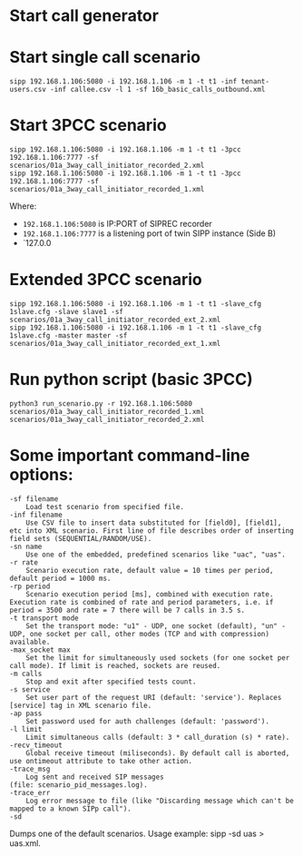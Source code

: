 # Start call generator


# Start single call scenario

    sipp 192.168.1.106:5080 -i 192.168.1.106 -m 1 -t t1 -inf tenant-users.csv -inf callee.csv -l 1 -sf 16b_basic_calls_outbound.xml 

# Start 3PCC scenario    

    sipp 192.168.1.106:5080 -i 192.168.1.106 -m 1 -t t1 -3pcc 192.168.1.106:7777 -sf scenarios/01a_3way_call_initiator_recorded_2.xml
    sipp 192.168.1.106:5080 -i 192.168.1.106 -m 1 -t t1 -3pcc 192.168.1.106:7777 -sf scenarios/01a_3way_call_initiator_recorded_1.xml
    
Where:

- `192.168.1.106:5080` is IP:PORT of SIPREC recorder
- `192.168.1.106:7777` is a listening port of twin SIPP instance (Side B)
- `127.0.0

# Extended 3PCC scenario

    sipp 192.168.1.106:5080 -i 192.168.1.106 -m 1 -t t1 -slave_cfg 1slave.cfg -slave slave1 -sf scenarios/01a_3way_call_initiator_recorded_ext_2.xml
    sipp 192.168.1.106:5080 -i 192.168.1.106 -m 1 -t t1 -slave_cfg 1slave.cfg -master master -sf scenarios/01a_3way_call_initiator_recorded_ext_1.xml
    
# Run python script (basic 3PCC)

    python3 run_scenario.py -r 192.168.1.106:5080 scenarios/01a_3way_call_initiator_recorded_1.xml scenarios/01a_3way_call_initiator_recorded_2.xml 
    
# Some important command-line options:
	-sf filename
		Load test scenario from specified file.
	-inf filename
		Use CSV file to insert data substituted for [field0], [field1], etc into XML scenario. First line of file describes order of inserting field sets (SEQUENTIAL/RANDOM/USE).
	-sn name
		Use one of the embedded, predefined scenarios like "uac", "uas".
	-r rate
		Scenario execution rate, default value = 10 times per period, default period = 1000 ms.
	-rp period
		Scenario execution period [ms], combined with execution rate. Execution rate is combined of rate and period parameters, i.e. if period = 3500 and rate = 7 there will be 7 calls in 3.5 s.
	-t transport mode
		Set the transport mode: "u1" - UDP, one socket (default), "un" - UDP, one socket per call, other modes (TCP and with compression) available.
	-max_socket max
		Set the limit for simultaneously used sockets (for one socket per call mode). If limit is reached, sockets are reused.
	-m calls
		Stop and exit after specified tests count.
	-s service
		Set user part of the request URI (default: 'service'). Replaces [service] tag in XML scenario file.
	-ap pass
		Set password used for auth challenges (default: 'password').
	-l limit
		Limit simultaneous calls (default: 3 * call_duration (s) * rate).
	-recv_timeout
		Global receive timeout (miliseconds). By default call is aborted, use ontimeout attribute to take other action.
	-trace_msg
		Log sent and received SIP messages (file: scenario_pid_messages.log).
	-trace_err
		Log error message to file (like "Discarding message which can't be mapped to a known SIPp call").
	-sd
Dumps one of the default scenarios. Usage example: sipp -sd uas > uas.xml.    

